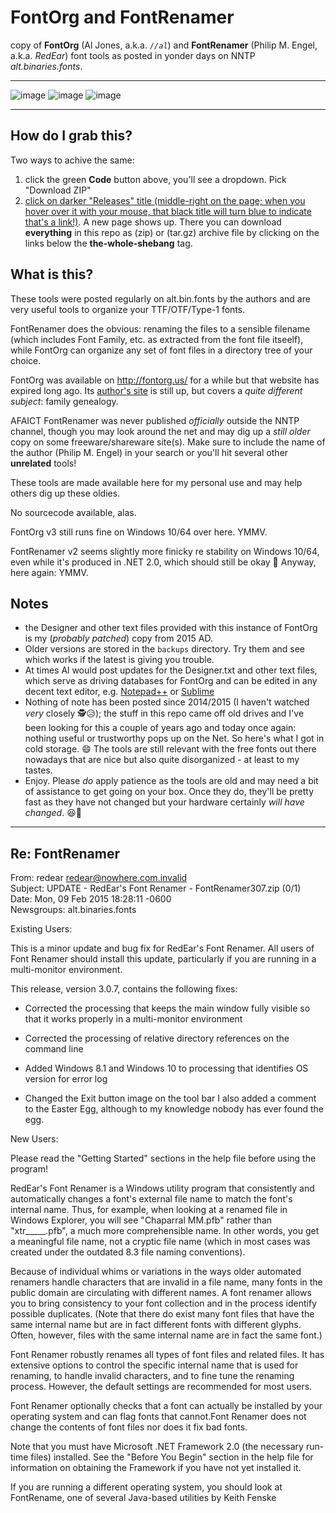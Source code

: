 # FontOrg and FontRenamer

copy of **FontOrg** (Al Jones, a.k.a. *`//al`*) and **FontRenamer** (Philip M. Engel, a.k.a. *RedEar*) font tools as posted in yonder days on NNTP *alt.binaries.fonts*.

---

![image](https://user-images.githubusercontent.com/402462/116137857-656f4280-a6d4-11eb-8b09-4f30ec037868.png)
![image](https://user-images.githubusercontent.com/402462/116137975-8a63b580-a6d4-11eb-84db-8a9704826894.png)
![image](https://user-images.githubusercontent.com/402462/116138001-93ed1d80-a6d4-11eb-8d27-2d9e315396a1.png)

---

## How do I grab this?

Two ways to achive the same:

1. click the green **Code** button above, you'll see a dropdown. Pick "Download ZIP"
2. [click on darker "Releases" title (middle-right on the page; when you hover over it with your mouse, that black title will turn blue to indicate that's a link!)](https://github.com/GerHobbelt/FontOrg-and-FontRenamer/releases). A new page shows up. There you can download **everything** in this repo as (zip) or (tar.gz) archive file by clicking on the links below the **the-whole-shebang** tag.



## What is this?

These tools were posted regularly on alt.bin.fonts by the authors and are very useful tools to organize your TTF/OTF/Type-1 fonts.

FontRenamer does the obvious: renaming the files to a sensible filename (which includes Font Family, etc. as extracted from the font file itseelf),
while FontOrg can organize any set of font files in a directory tree of your choice.

FontOrg was available on http://fontorg.us/ for a while but that website has expired long ago. Its [author's site](http://aljones.us/) is still up, but covers a *quite different subject*: family genealogy.

AFAICT FontRenamer was never published *officially* outside the NNTP channel, though you may look around the net and may dig up a *still older* copy on some freeware/shareware site(s). Make sure to include the name of the author (Philip M. Engel) in your search or you'll hit several other **unrelated** tools!

These tools are made available here for my personal use and may help others dig up these oldies.

No sourcecode available, alas.

FontOrg v3 still runs fine on Windows 10/64 over here. YMMV.

FontRenamer v2 seems slightly more finicky re stability on Windows 10/64, even while it's produced in .NET 2.0, which should still be okay 🤔   Anyway, here again: YMMV.

## Notes

- the Designer and other text files provided with this instance of FontOrg is my (*probably patched*) copy from 2015 AD.
- Older versions are stored in the `backups` directory. Try them and see which works if the latest is giving you trouble.
- At times Al would post updates for the Designer.txt and other text files, which serve as driving databases for FontOrg and can be edited in any decent text editor, e.g. [Notepad++](https://notepad-plus-plus.org/) or [Sublime](https://www.sublimetext.com/)
- Nothing of note has been posted since 2014/2015 (I haven't watched *very* closely 🕵️😥); the stuff in this repo came off old drives and I've been looking for this a couple of years ago and today once again: nothing useful or trustworthy pops up on the Net. So here's what I got in cold storage. 😄 The tools are still relevant with the free fonts out there nowadays that are nice but also quite disorganized - at least to my tastes.
- Enjoy. Please *do* apply patience as the tools are old and may need a bit of assistance to get going on your box. Once they do, they'll be pretty fast as they have not changed but your hardware certainly *will have changed*. 😆🐎


---

## Re: FontRenamer

From: redear <redear@nowhere.com.invalid>  
Subject: UPDATE - RedEar's Font Renamer - FontRenamer307.zip (0/1)  
Date: Mon, 09 Feb 2015 18:28:11 -0600  
Newsgroups: alt.binaries.fonts  


Existing Users:

This is a minor update and bug fix for RedEar's Font Renamer. All users of Font Renamer should install this update, particularly if you are running in a multi-monitor environment.

This release, version 3.0.7, contains the following fixes:

- Corrected the processing that keeps the main window fully visible so that it works properly in a multi-monitor environment

- Corrected the processing of relative directory references on the command line

- Added Windows 8.1 and Windows 10 to processing that identifies OS version for error log 

- Changed the Exit button image on the tool bar I also added a comment to the Easter Egg, although to my knowledge nobody has ever found the egg.

New Users:

Please read the "Getting Started" sections in the help file before using the program!

RedEar's Font Renamer is a Windows utility program that consistently and automatically changes a font's external file name to match the font's internal name. Thus, for example, when looking at a renamed file in Windows Explorer, you will see "Chaparral MM.pfb" rather than "xtr_____.pfb", a much more comprehensible name. In other words, you get a meaningful file name, not a cryptic file name (which in most cases was created under the outdated 8.3 file naming conventions).

Because of individual whims or variations in the ways older automated renamers handle characters that are invalid in a file name, many fonts in the public domain are circulating with different names. A font renamer allows you to bring consistency to your font collection and in the process identify possible duplicates. (Note that there do exist many font files that have the same internal name but are in fact different fonts with different glyphs. Often, however, files with the same internal name are in fact the same font.)

Font Renamer robustly renames all types of font files and related files. It has extensive options to control the specific internal name that is used for renaming, to handle invalid characters, and to fine tune the renaming process. However, the default settings are recommended for most users.

Font Renamer optionally checks that a font can actually be installed by your operating system and can flag fonts that cannot.Font Renamer does not change the contents of font files nor does it fix bad fonts.

Note that you must have Microsoft .NET Framework 2.0 (the necessary run-time files) installed. See the "Before You Begin" section in the help file for information on obtaining the Framework if you have not yet installed it.

If you are running a different operating system, you should look at FontRename, one of several Java-based utilities by Keith Fenske






